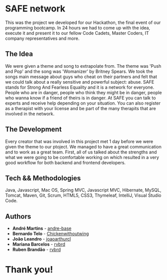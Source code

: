 # SAFE network

This was the project we developed for our Hackathon, the final event of our programming bootcamp. In 24 hours we had to come up with the idea, execute it and present it to our fellow Code Cadets, Master Coders, IT company representatives and more.

## The Idea

We were given a theme and song to extrapolate from. The theme was 'Push and Pop' and the song was 'Womanizer' by Britney Spears. We took the songs main message about guys who cheat on their partners and felt that we could talk about a really sensitive and powerful subject: abuse. 
SAFE stands for Strong And Fearless Equality and it is a network for everyone. People who are in danger, people who think they might be in danger, people who wanna know if a friend of theirs is in danger. At SAFE you can talk to experts and receive help depending on your situation. You can also register as a therapist with your license and be part of the many therapits that are involved in the network.

## The Development

Every creator that was involved in this project met 1 day before we were given the theme to our ptoject. We managed to have a great communication and to work as a great team. First, all of us talked about the strengths and what we were going to be comfortable working on which resulted in a very good workflow for both backend and frontend developers.

## Tech && Methodologies

Java, Javascript, Mac OS, Spring MVC, Javascript MVC, Hibernate, MySQL, Tomcat, Maven, Git, Scrum, HTML5, CSS3, Thymeleaf, IntelliJ, Visual Studio Code.

## Authors

* **André Martins** - [andre-base](https://github.com/andre-base)
* **Bernardo Telo** - [Chickenwithoutwing](https://github.com/Chickenwithoutwing)
* **João Leandro** - [joaoarthurcl](https://github.com/joaoarthurcl)
* **Mariana Barcelos** - [rvbrd](https://github.com/MBarcelos)
* **Ruben Brandão** - [rvbrd](https://github.com/rvbrd)


# Thank you!
